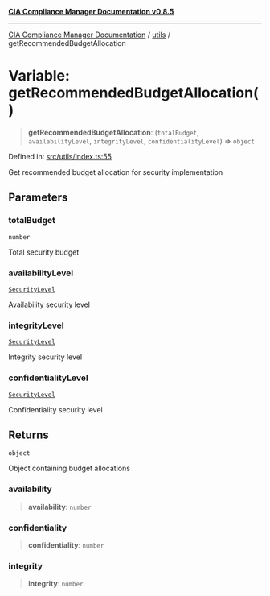 [**CIA Compliance Manager Documentation v0.8.5**](../../README.md)

***

[CIA Compliance Manager Documentation](../../modules.md) / [utils](../README.md) / getRecommendedBudgetAllocation

# Variable: getRecommendedBudgetAllocation()

> **getRecommendedBudgetAllocation**: (`totalBudget`, `availabilityLevel`, `integrityLevel`, `confidentialityLevel`) => `object`

Defined in: [src/utils/index.ts:55](https://github.com/Hack23/cia-compliance-manager/blob/3ae0301247f765ba03c8c0fe645db4718bb8af76/src/utils/index.ts#L55)

Get recommended budget allocation for security implementation

## Parameters

### totalBudget

`number`

Total security budget

### availabilityLevel

[`SecurityLevel`](../../types/cia/type-aliases/SecurityLevel.md)

Availability security level

### integrityLevel

[`SecurityLevel`](../../types/cia/type-aliases/SecurityLevel.md)

Integrity security level

### confidentialityLevel

[`SecurityLevel`](../../types/cia/type-aliases/SecurityLevel.md)

Confidentiality security level

## Returns

`object`

Object containing budget allocations

### availability

> **availability**: `number`

### confidentiality

> **confidentiality**: `number`

### integrity

> **integrity**: `number`

